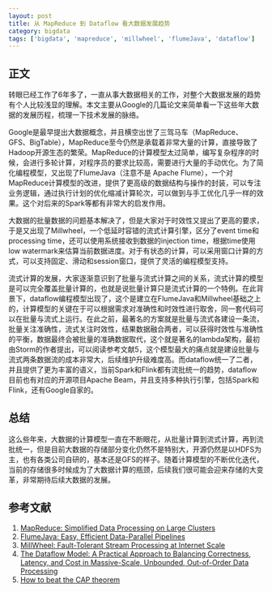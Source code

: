 ```yaml
---
layout: post
title: 从 MapReduce 到 Dataflow 看大数据发展趋势
category: bigdata
tags: ['bigdata', 'mapreduce', 'millwheel', 'flumeJava', 'dataflow']
---
```


## 正文

转眼已经工作了6年多了，一直从事大数据相关的工作，对整个大数据发展的趋势有个人比较浅显的理解。本文主要从Google的几篇论文来简单看一下这些年大数据的发展历程，梳理一下技术发展的脉络。

Google是最早提出大数据概念，并且横空出世了三驾马车（MapReduce、GFS、BigTable），MapReduce至今仍然是承载着非常大量的计算，直接导致了Hadoop开源生态的繁荣。MapReduce的计算模型太过简单，编写复杂程序的时候，会进行多轮计算，对程序员的要求比较高，需要进行大量的手动优化。为了简化编程模型，又出现了FlumeJava（注意不是 Apache Flume），一个对MapReduce计算模型的改进，提供了更高级的数据结构与操作的封装，可以专注业务逻辑，通过执行计划的优化缩减计算轮次，可以做到与手工优化几乎一样的效果。这个对后来的Spark等都有非常大的启发作用。

大数据的批量数据的问题基本解决了，但是大家对于时效性又提出了更高的要求，于是又出现了Millwheel，一个低延时容错的流式计算引擎，区分了event time和processing time，还可以使用系统接收到数据的injection time，根据time使用low watermark来估算当前数据进度。对于有状态的计算，可以采用窗口计算的方式，可以支持固定、滑动和session窗口，提供了灵活的编程模型支持。

流式计算的发展，大家逐渐意识到了批量与流式计算之间的关系，流式计算的模型是可以完全覆盖批量计算的，也就是说批量计算只是流式计算的一个特例。在此背景下，dataflow编程模型出现了，这个是建立在FlumeJava和Millwheel基础之上的，计算模型的关键在于可以根据需求对准确性和时效性进行取舍，同一套代码可以在批量与流式上运行。在此之前，最著名的方案就是批量与流式各建设一条流，批量关注准确性，流式关注时效性，结果数据融合两者，可以获得时效性与准确性的平衡，数据最终会被批量的准确数据取代，这个就是著名的lambda架构，最初由Storm的作者提出，可以阅读参考文献5，这个模型最大的痛点就是建设批量与流式两条数据流的成本非常大，后续维护升级难度高。而dataflow统一了二者，并且提供了更为丰富的语义，当前Spark和Flink都有流批统一的趋势，dataflow目前也有对应的开源项目Apache Beam，并且支持多种执行引擎，包括Spark和Flink，还有Google自家的。

## 总结

这么些年来，大数据的计算模型一直在不断眼花，从批量计算到流式计算，再到流批统一，但是目前大数据的存储部分变化仍然不是特别大，开源仍然是以HDFS为主，也有各类公司自研的，基本还是GFS的样子。随着计算模型的不断优化迭代，当前的存储很多时候成为了大数据计算的瓶颈，后续我们很可能会迎来存储的大变革，非常期待后续大数据的发展。

## 参考文献

1. [MapReduce: Simplified Data Processing on Large Clusters](https://static.googleusercontent.com/media/research.google.com/zh-CN//archive/mapreduce-osdi04.pdf)
2. [FlumeJava: Easy, Efficient Data-Parallel Pipelines](https://storage.googleapis.com/pub-tools-public-publication-data/pdf/35650.pdf)
3. [MillWheel: Fault-Tolerant Stream Processing at Internet Scale](https://static.googleusercontent.com/media/research.google.com/zh-CN//pubs/archive/41378.pdf)
4. [The Dataflow Model: A Practical Approach to Balancing Correctness, Latency, and Cost in Massive-Scale, Unbounded, Out-of-Order Data Processing](https://www.vldb.org/pvldb/vol8/p1792-Akidau.pdf)
5. [How to beat the CAP theorem](http://nathanmarz.com/blog/how-to-beat-the-cap-theorem.html)
